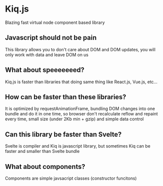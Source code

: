# Kiq.js
Blazing fast virtual node component based library

## Javascript should not be pain
This library allows you to don't care about DOM and DOM updates, you will only work with data and leave DOM on us

## What about speeeeeeed?
Kiq.js is faster than libraries that doing same thing like React.js, Vue.js, etc...

## How can be faster than these libraries?
It is optimized by requestAnimationFrame, bundling DOM changes into one bundle and do it in one time, so browser don't recalculate reflow and repaint every time, 
small size (under 2Kb min + gzip) and simple data control

## Can this library be faster than Svelte?
Svelte is compiler and Kiq is javascript library, but sometimes Kiq can be faster and smaller than Svelte bundle

## What about components?
Components are simple javsacript classes (constructor funcitons) 

